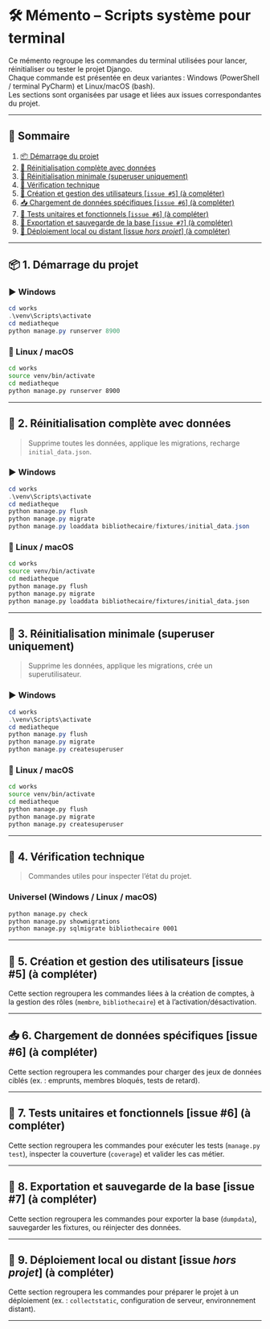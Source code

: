 # 🛠️ Mémento – Scripts système pour terminal

Ce mémento regroupe les commandes du terminal utilisées pour lancer, réinitialiser ou tester le projet Django.  
Chaque commande est présentée en deux variantes : Windows (PowerShell / terminal PyCharm) et Linux/macOS (bash).  
Les sections sont organisées par usage et liées aux issues correspondantes du projet.

---

## 🧭 Sommaire

1. [📦 Démarrage du projet](#-1-démarrage-du-projet)
2. [🔄 Réinitialisation complète avec données](#-2-réinitialisation-complète-avec-données)
3. [🧼 Réinitialisation minimale (superuser uniquement)](#-3-réinitialisation-minimale-superuser-uniquement)
4. [🧪 Vérification technique](#-4-vérification-technique)
5. [👤 Création et gestion des utilisateurs [`issue #5`] (à compléter)](#-5-création-et-gestion-des-utilisateurs-issue-5-à-compléter)
6. [📥 Chargement de données spécifiques [`issue #6`] (à compléter)](#-6-chargement-de-données-spécifiques-issue-6-à-compléter)
7. [🧪 Tests unitaires et fonctionnels [`issue #6`] (à compléter)](#-7-tests-unitaires-et-fonctionnels-issue-6-à-compléter)
8. [💾 Exportation et sauvegarde de la base [`issue #7`] (à compléter)](#-8-exportation-et-sauvegarde-de-la-base-issue-7-à-compléter)
9. [🚀 Déploiement local ou distant [issue _hors projet_] (à compléter)](#-9-déploiement-local-ou-distant-issue-_hors-projet_-à-compléter)

---

## 📦 1. Démarrage du projet

### ▶️ Windows

```powershell
cd works
.\venv\Scripts\activate
cd mediatheque
python manage.py runserver 8900
```

### 🐧 Linux / macOS

```bash
cd works
source venv/bin/activate
cd mediatheque
python manage.py runserver 8900
```

---

## 🔄 2. Réinitialisation complète avec données

> Supprime toutes les données, applique les migrations, recharge `initial_data.json`.

### ▶️ Windows

```powershell
cd works
.\venv\Scripts\activate
cd mediatheque
python manage.py flush
python manage.py migrate
python manage.py loaddata bibliothecaire/fixtures/initial_data.json
```

### 🐧 Linux / macOS

```bash
cd works
source venv/bin/activate
cd mediatheque
python manage.py flush
python manage.py migrate
python manage.py loaddata bibliothecaire/fixtures/initial_data.json
```

---

## 🧼 3. Réinitialisation minimale (superuser uniquement)

> Supprime les données, applique les migrations, crée un superutilisateur.

### ▶️ Windows

```powershell
cd works
.\venv\Scripts\activate
cd mediatheque
python manage.py flush
python manage.py migrate
python manage.py createsuperuser
```

### 🐧 Linux / macOS

```bash
cd works
source venv/bin/activate
cd mediatheque
python manage.py flush
python manage.py migrate
python manage.py createsuperuser
```

---

## 🧪 4. Vérification technique

> Commandes utiles pour inspecter l’état du projet.

### Universel (Windows / Linux / macOS)

```bash
python manage.py check
python manage.py showmigrations
python manage.py sqlmigrate bibliothecaire 0001
```
 
---

## 👤 5. Création et gestion des utilisateurs [issue #5] (à compléter)

Cette section regroupera les commandes liées à la création de comptes, à la gestion des rôles (`membre`, `bibliothecaire`) et à l’activation/désactivation.

---

## 📥 6. Chargement de données spécifiques [issue #6] (à compléter)

Cette section regroupera les commandes pour charger des jeux de données ciblés (ex. : emprunts, membres bloqués, tests de retard).

---

## 🧪 7. Tests unitaires et fonctionnels [issue #6] (à compléter)

Cette section regroupera les commandes pour exécuter les tests (`manage.py test`), inspecter la couverture (`coverage`) et valider les cas métier.

---

## 💾 8. Exportation et sauvegarde de la base [issue #7] (à compléter)

Cette section regroupera les commandes pour exporter la base (`dumpdata`), sauvegarder les fixtures, ou réinjecter des données.

---

## 🚀 9. Déploiement local ou distant [issue _hors projet_] (à compléter)

Cette section regroupera les commandes pour préparer le projet à un déploiement (ex. : `collectstatic`, configuration de serveur, environnement distant).

---
